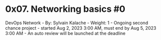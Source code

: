 # 0x07. Networking basics #0
DevOps Network
    - By: Sylvain Kalache
    - Weight: 1
    - Ongoing second chance project - started Aug 2, 2023 3:00 AM, must end by Aug 5, 2023 3:00 AM
    - An auto review will be launched at the deadline

